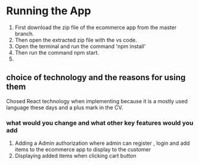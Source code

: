 # Running the App

1. First download the zip file of the ecommerce app from the master branch.
2. Then open the extracted zip file with the vs code.
3. Open the terminal and run the command 'npm install'
4. Then run the command npm start.
5.

## choice of technology and the reasons for using them 

Chosed React technology when implementing because it is a mostly used language these days and a plus mark in the CV.

### what would you change and what other key features would you add

1. Adding a Admin authorization where admin can register , login and add items to the ecommerce app to display to the customer
2. Displaying added items when clicking cart button


